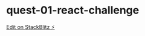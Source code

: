 # quest-01-react-challenge

[Edit on StackBlitz ⚡️](https://stackblitz.com/edit/01-react-challange-7ury2z)